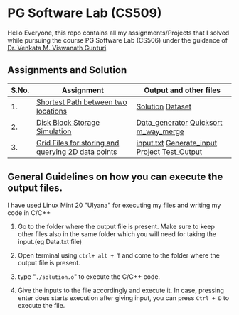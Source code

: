 # PG Software Lab (CS509)

Hello Everyone, this repo contains all my assignments/Projects that I solved while pursuing the course PG Software Lab (CS506) under the guidance of [Dr. Venkata M. Viswanath Gunturi](https://cse.iitrpr.ac.in/~gunturi/).

## Assignments and Solution

| S.No.   | Assignment | Output and other files    |
| ------------- | ------------- | ------------- |
| 1.  | [Shortest Path between two locations](Assignment-1/README.md)  | [Solution](Assignment-1/Solution.out)  [Dataset](Assignment-1/Dataset)   |
| 2.  |[Disk Block Storage Simulation](Assignment-2/README.md)  |[Data_generator](Assignment-2/data_generator.o) [Quicksort](Assignment-2/quick_sort.o) [m_way_merge](Assignment-2/m_way_merge.o)  |
| 3.  |[Grid Files for storing and querying 2D data points](Assignment-3/README.md)  |[input.txt](Assignment-3/input.txt) [Generate_input](Assignment-3/generate_input.o) [Project](Assignment-3/project.o) [Test_Output](Assignment-3/test_output.o)   |


## General Guidelines on how you can execute the output files.

I have used Linux Mint 20 "Ulyana" for executing my files and writing my code in C/C++

1. Go to the folder where the output file is present. Make sure to keep other files also in the same folder which you will need for taking the input.(eg Data.txt file)

2. Open terminal using `ctrl+ alt + T` and come to the folder where the output file is present.

3. type "`./solution.o`" to execute the C/C++ code.

4. Give the inputs to the file accordingly and execute it. In case, pressing enter does starts execution after giving input, you can press `Ctrl + D` to execute the file. 
